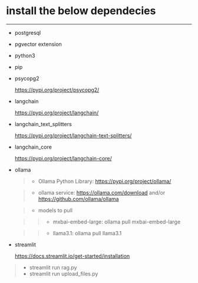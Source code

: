 # install the below dependecies
-----------------
* postgresql
* pgvector extension
* python3
* pip

* psycopg2

	https://pypi.org/project/psycopg2/

* langchain

	https://pypi.org/project/langchain/

* langchain_text_splitters

	https://pypi.org/project/langchain-text-splitters/

* langchain_core

	https://pypi.org/project/langchain-core/
	

* ollama

	>* Ollama Python Library: https://pypi.org/project/ollama/

	>* ollama service: https://ollama.com/download and/or https://github.com/ollama/ollama

	>* models to pull

	>>* mxbai-embed-large: ollama pull mxbai-embed-large
	
	>>* llama3.1: ollama pull llama3.1
		

* streamlit

	https://docs.streamlit.io/get-started/installation

>* streamlit run rag.py
>* streamlit run upload_files.py